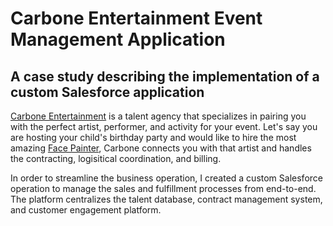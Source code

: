 # Carbone Entertainment Event Management Application

## A case study describing the implementation of a custom Salesforce application

[Carbone Entertainment](https://carboneentertainment.com/) is a talent agency that specializes in pairing you with the perfect artist, performer, and activity for your event. Let's say you are hosting your child's birthday party and would like to hire the most amazing [Face Painter](https://carboneentertainment.com/service/face-painters/), Carbone connects you with that artist and handles the contracting, logisitical coordination, and billing.

In order to streamline the business operation, I created a custom Salesforce operation to manage the sales and fulfillment processes from end-to-end. The platform centralizes the talent database, contract management system, and customer engagement platform.

